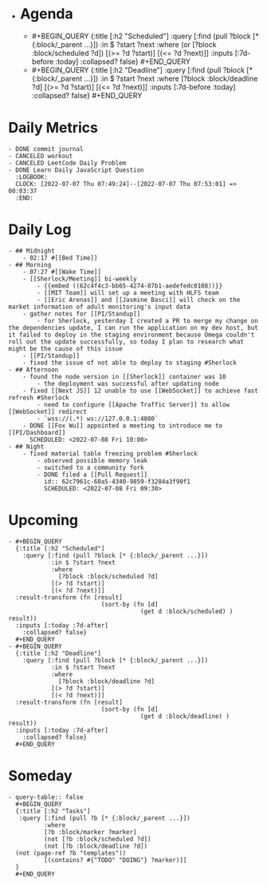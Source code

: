 - # Agenda
	- #+BEGIN_QUERY
	  {:title [:h2 "Scheduled"]
	    :query [:find (pull ?block [* {:block/_parent ...}])
	            :in $ ?start ?next
	            :where
	            (or
	              [?block :block/scheduled ?d])
	            [(>= ?d ?start)]
	            [(<= ?d ?next)]]
	  :inputs [:7d-before :today]
	    :collapsed? false}
	  #+END_QUERY
	- #+BEGIN_QUERY
	  {:title [:h2 "Deadline"]
	    :query [:find (pull ?block [* {:block/_parent ...}])
	            :in $ ?start ?next
	            :where
	              [?block :block/deadline ?d]
	            [(>= ?d ?start)]
	            [(<= ?d ?next)]]
	    :inputs [:7d-before :today]
	    :collapsed? false}
	  #+END_QUERY
# Daily Metrics
	- DONE commit journal
	- CANCELED workout
	- CANCELED LeetCode Daily Problem
	- DONE Learn Daily JavaScript Question
	  :LOGBOOK:
	  CLOCK: [2022-07-07 Thu 07:49:24]--[2022-07-07 Thu 07:53:01] =>  00:03:37
	  :END:
# Daily Log
	- ## Midnight
		- 02:17 #[[Bed Time]]
	- ## Morning
		- 07:27 #[[Wake Time]]
		- [[Sherlock/Meeting]] bi-weekly
			- {{embed ((62c4f4c3-bb65-4274-87b1-aedefedc0108))}}
			- [[MIT Team]] will set up a meeting with HLFS team
			- [[Eric Arenas]] and [[Jasmine Basci]] will check on the market information of adult monitoring's input data
		- gather notes for [[PI/Standup]]
			- for Sherlock, yesterday I created a PR to merge my change on the dependencies update, I can run the application on my dev host, but it failed to deploy in the staging environment because Omega couldn't roll out the update successfully, so today I plan to research what might be the cause of this issue
		- [[PI/Standup]]
		- fixed the issue of not able to deploy to staging #Sherlock
	- ## Afternoon
		- found the node version in [[Sherlock]] container was 10
			- the deployment was successful after updating node
		- fixed [[Next JS]] 12 unable to use [[WebSocket]] to achieve fast refresh #Sherlock
			- need to configure [[Apache Traffic Server]] to allow [[WebSocket]] redirect
			- `wss://(.*) ws://127.0.0.1:4080`
		- DONE [[Fox Wu]] appointed a meeting to introduce me to [[PI/Dashboard]] 
		  SCHEDULED: <2022-07-08 Fri 10:00>
	- ## Night
		- fixed material table freezing problem #Sherlock
			- observed possible memory leak
			- switched to a community fork
			- DONE filed a [[Pull Request]]
			  id:: 62c7961c-60a5-4340-9859-f3284a3f90f1
			  SCHEDULED: <2022-07-08 Fri 09:30>
# Upcoming
	- #+BEGIN_QUERY
	  {:title [:h2 "Scheduled"]
	    :query [:find (pull ?block [* {:block/_parent ...}])
	            :in $ ?start ?next
	            :where
	              [?block :block/scheduled ?d]
	            [(> ?d ?start)]
	            [(< ?d ?next)]]
	  :result-transform (fn [result]
	                          (sort-by (fn [d]
	                                     (get d :block/scheduled) ) result))    
	  :inputs [:today :7d-after]
	    :collapsed? false}
	  #+END_QUERY
	- #+BEGIN_QUERY
	  {:title [:h2 "Deadline"]
	    :query [:find (pull ?block [* {:block/_parent ...}])
	            :in $ ?start ?next
	            :where
	              [?block :block/deadline ?d]
	            [(> ?d ?start)]
	            [(< ?d ?next)]]
	  :result-transform (fn [result]
	                          (sort-by (fn [d]
	                                     (get d :block/deadline) ) result))    
	  :inputs [:today :7d-after]
	    :collapsed? false}
	  #+END_QUERY
# Someday
	- query-table:: false
	  #+BEGIN_QUERY
	  {:title [:h2 "Tasks"]
	   :query [:find (pull ?b [* {:block/_parent ...}])
	          :where
	          [?b :block/marker ?marker]
	          (not [?b :block/scheduled ?d])
	          (not [?b :block/deadline ?d])
	  (not (page-ref ?b "templates"))
	          [(contains? #{"TODO" "DOING"} ?marker)]]
	  }
	  #+END_QUERY